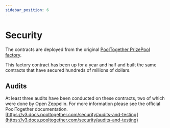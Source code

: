 ```yaml
---
sidebar_position: 6
---
```


# Security

The contracts are deployed from the original [PoolTogether PrizePool factory](https://https://etherscan.io/address/0xad1c620137fa76f520f9a39daacd7b008d7d2f2d).  

This factory contract has been up for a year and half and built the same contracts that have secured hundreds of millions of dollars. 

## Audits

At least three audits have been conducted on these contracts, two of which were done by Open Zeppelin.  For more information please see the official PoolTogether documentation.  [https://v3.docs.pooltogether.com/security/audits-and-testing](https://v3.docs.pooltogether.com/security/audits-and-testing)


